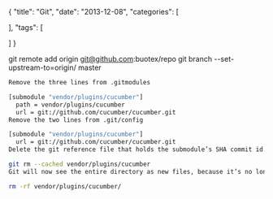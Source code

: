 {
  "title": "Git",
  "date": "2013-12-08",
  "categories": [
    
  ],
  "tags": [
    
  ]
}

git remote add origin git@github.com:buotex/repo
git branch --set-upstream-to=origin/<branch> master

~~~bash
Remove the three lines from .gitmodules

[submodule "vendor/plugins/cucumber"]
  path = vendor/plugins/cucumber
  url = git://github.com/cucumber/cucumber.git
Remove the two lines from .git/config

[submodule "vendor/plugins/cucumber"]
  url = git://github.com/cucumber/cucumber.git
Delete the git reference file that holds the submodule’s SHA commit id. Note the important lack of a trailing slash.

git rm --cached vendor/plugins/cucumber
Git will now see the entire directory as new files, because it’s no longer a submodule. Now you are free to delete the whole lot.

rm -rf vendor/plugins/cucumber/
~~~
